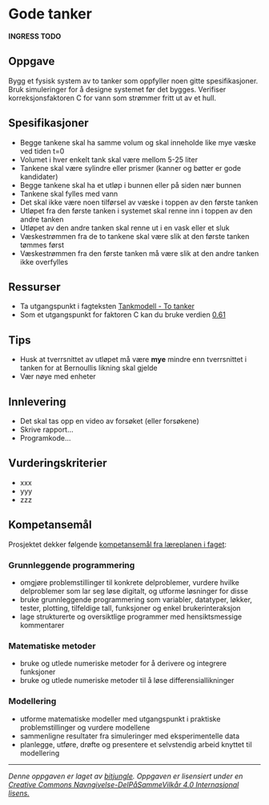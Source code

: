 # Gode tanker

__INGRESS TODO__

## Oppgave

Bygg et fysisk system av to tanker som oppfyller noen gitte spesifikasjoner. Bruk simuleringer for å designe systemet før det bygges. Verifiser korreksjonsfaktoren C for vann som strømmer fritt ut av et hull.

## Spesifikasjoner

* Begge tankene skal ha samme volum og skal inneholde like mye væske ved tiden t=0
* Volumet i hver enkelt tank skal være mellom 5-25 liter
* Tankene skal være sylindre eller prismer (kanner og bøtter er gode kandidater)
* Begge tankene skal ha et utløp i bunnen eller på siden nær bunnen
* Tankene skal fylles med vann
* Det skal ikke være noen tilførsel av væske i toppen av den første tanken
* Utløpet fra den første tanken i systemet skal renne inn i toppen av den andre tanken
* Utløpet av den andre tanken skal renne ut i en vask eller et sluk
* Væskestrømmen fra de to tankene skal være slik at den første tanken tømmes først
* Væskestrømmen fra den første tanken må være slik at den andre tanken ikke overfylles

## Ressurser

* Ta utgangspunkt i fagteksten [Tankmodell - To tanker](https://github.com/fagstoff/ProgMod/blob/master/Fagstoff/tankmodell_5.ipynb)
* Som et utgangspunkt for faktoren C kan du bruke verdien [0.61](https://www.usbr.gov/tsc/techreferences/mands/wmm/chap09_05.html)

## Tips

* Husk at tverrsnittet av utløpet må være __mye__ mindre enn tverrsnittet i tanken for at Bernoullis likning skal gjelde
* Vær nøye med enheter

## Innlevering

* Det skal tas opp en video av forsøket (eller forsøkene)
* Skrive rapport...
* Programkode...

## Vurderingskriterier

* xxx
* yyy
* zzz

## Kompetansemål

Prosjektet dekker følgende [kompetansemål fra læreplanen i faget](https://github.com/fagstoff/ProgMod/blob/master/Læreplan/kompetansemål.md):

### Grunnleggende programmering

* omgjøre problemstillinger til konkrete delproblemer, vurdere hvilke delproblemer som lar seg løse digitalt, og utforme løsninger for disse
* bruke grunnleggende programmering som variabler, datatyper, løkker, tester, plotting, tilfeldige tall, funksjoner og enkel brukerinteraksjon
* lage strukturerte og oversiktlige programmer med hensiktsmessige kommentarer

### Matematiske metoder

* bruke og utlede numeriske metoder for å derivere og integrere funksjoner
* bruke og utlede numeriske metoder til å løse differensiallikninger


### Modellering

* utforme matematiske modeller med utgangspunkt i praktiske problemstillinger og vurdere modellene
* sammenligne resultater fra simuleringer med eksperimentelle data
* planlegge, utføre, drøfte og presentere et selvstendig arbeid knyttet til modellering


---
_Denne oppgaven er laget av [bitjungle](https://github.com/bitjungle). Oppgaven er lisensiert under en [Creative Commons Navngivelse-DelPåSammeVilkår 4.0 Internasjonal lisens.
](http://creativecommons.org/licenses/by-sa/4.0/)_
